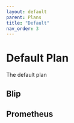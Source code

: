 ```yaml
---
layout: default
parent: Plans
title: "Default"
nav_order: 3
---
```


# Default Plan

The default plan

## Blip

## Prometheus
